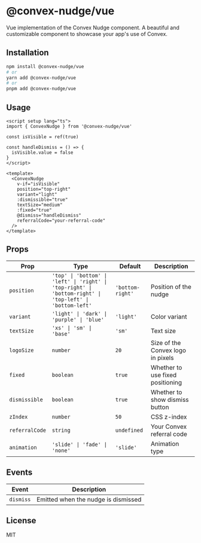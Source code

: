 # @convex-nudge/vue

Vue implementation of the Convex Nudge component. A beautiful and customizable component to showcase your app's use of Convex.

## Installation

```bash
npm install @convex-nudge/vue
# or
yarn add @convex-nudge/vue
# or
pnpm add @convex-nudge/vue
```

## Usage

```vue
<script setup lang="ts">
import { ConvexNudge } from '@convex-nudge/vue'

const isVisible = ref(true)

const handleDismiss = () => {
  isVisible.value = false
}
</script>

<template>
  <ConvexNudge
    v-if="isVisible"
    position="top-right"
    variant="light"
    :dismissible="true"
    textSize="medium"
    :fixed="true"
    @dismiss="handleDismiss"
    referralCode="your-referral-code"
  />
</template>
```

## Props

| Prop | Type | Default | Description |
|------|------|---------|-------------|
| `position` | `'top' \| 'bottom' \| 'left' \| 'right' \| 'top-right' \| 'bottom-right' \| 'top-left' \| 'bottom-left'` | `'bottom-right'` | Position of the nudge |
| `variant` | `'light' \| 'dark' \| 'purple' \| 'blue'` | `'light'` | Color variant |
| `textSize` | `'xs' \| 'sm' \| 'base'` | `'sm'` | Text size |
| `logoSize` | `number` | `20` | Size of the Convex logo in pixels |
| `fixed` | `boolean` | `true` | Whether to use fixed positioning |
| `dismissible` | `boolean` | `true` | Whether to show dismiss button |
| `zIndex` | `number` | `50` | CSS z-index |
| `referralCode` | `string` | `undefined` | Your Convex referral code |
| `animation` | `'slide' \| 'fade' \| 'none'` | `'slide'` | Animation type |

## Events

| Event | Description |
|-------|-------------|
| `dismiss` | Emitted when the nudge is dismissed |

## License

MIT 